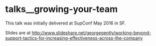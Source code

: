 # talks__growing-your-team
This talk was initially delivered at SupConf May 2016 in SF.

Slides are at http://www.slideshare.net/georgegently/working-beyond-support-tactics-for-increasing-effectiveness-across-the-company
